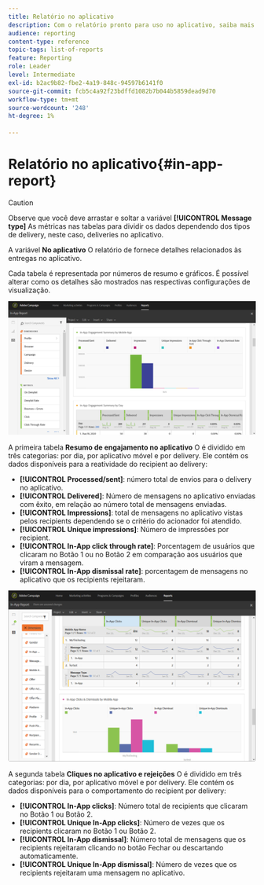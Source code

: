 ```yaml
---
title: Relatório no aplicativo
description: Com o relatório pronto para uso no aplicativo, saiba mais sobre o sucesso das mensagens no aplicativo.
audience: reporting
content-type: reference
topic-tags: list-of-reports
feature: Reporting
role: Leader
level: Intermediate
exl-id: b2ac9b82-fbe2-4a19-848c-94597b6141f0
source-git-commit: fcb5c4a92f23bdffd1082b7b044b5859dead9d70
workflow-type: tm+mt
source-wordcount: '248'
ht-degree: 1%

---
```


# Relatório no aplicativo{#in-app-report}

>[!CAUTION]
>
>Observe que você deve arrastar e soltar a variável **[!UICONTROL Message type]** As métricas nas tabelas para dividir os dados dependendo dos tipos de delivery, neste caso, deliveries no aplicativo.

A variável **No aplicativo** O relatório de fornece detalhes relacionados às entregas no aplicativo.

Cada tabela é representada por números de resumo e gráficos. É possível alterar como os detalhes são mostrados nas respectivas configurações de visualização.

![](assets/inapp_report.png)

A primeira tabela **Resumo de engajamento no aplicativo** O é dividido em três categorias: por dia, por aplicativo móvel e por delivery. Ele contém os dados disponíveis para a reatividade do recipient ao delivery:

* **[!UICONTROL Processed/sent]**: número total de envios para o delivery no aplicativo.
* **[!UICONTROL Delivered]**: Número de mensagens no aplicativo enviadas com êxito, em relação ao número total de mensagens enviadas.
* **[!UICONTROL Impressions]**: total de mensagens no aplicativo vistas pelos recipients dependendo se o critério do acionador foi atendido.
* **[!UICONTROL Unique impressions]**: Número de impressões por recipient.
* **[!UICONTROL In-App click through rate]**: Porcentagem de usuários que clicaram no Botão 1 ou no Botão 2 em comparação aos usuários que viram a mensagem.
* **[!UICONTROL In-App dismissal rate]**: porcentagem de mensagens no aplicativo que os recipients rejeitaram.

![](assets/inapp_report_1.png)

A segunda tabela **Cliques no aplicativo e rejeições** O é dividido em três categorias: por dia, por aplicativo móvel e por delivery. Ele contém os dados disponíveis para o comportamento do recipient por delivery:

* **[!UICONTROL In-App clicks]**: Número total de recipients que clicaram no Botão 1 ou Botão 2.
* **[!UICONTROL Unique In-App clicks]**: Número de vezes que os recipients clicaram no Botão 1 ou Botão 2.
* **[!UICONTROL In-App dismissal]**: Número total de mensagens que os recipients rejeitaram clicando no botão Fechar ou descartando automaticamente.
* **[!UICONTROL Unique In-App dismissal]**: Número de vezes que os recipients rejeitaram uma mensagem no aplicativo.
